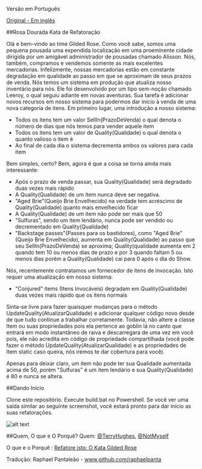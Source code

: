 Versão em Português

[Original - Em inglês](https://github.com/NotMyself/GildedRose)

##Rosa Dourada Kata de Refatoração

Olá e bem-vindo ao time Gilded Rose. Como você sabe, somos uma 
pequena pousada uma expendida localização em uma proeminente 
cidade dirigida por um amigável administrador de pousadas chamado 
Alisson. Nós, também, compramos e vendemos somente as mais excelentes
mercadorias. Infelizmente, nossas mercadorias estão em constante 
degradação em qualidade ao passo em que se aproximam de seus prazos 
de venda. Nós temos um sistema em produção que atualiza nosso inventário
para nós. Ele foi desenvolvido por um tipo sem-noção chamado Leeroy, o 
qual seguiu adiante em novas aventuras. Sua tarefa é adicionar novos 
recursos em nosso sistema para podermos dar início à venda de uma nova 
categoria de itens. Em primeiro lugar, uma introdução a nosso sistema:

- Todos os itens tem um valor SellIn(PrazoDeVenda) o qual denota o número de dias que nós temos para vender aquele item
- Todos os itens tem um valor de Quality(Qualidade) o qual denota o quanto valioso o item é
- Ao final de cada dia o sistema decrementa ambos os valores para cada item

Bem simples, certo? Bem, agora é que a coisa se torna ainda mais interessante:

- Após o prazo de venda passar, sua Quality(Qualidade) será degradado duas vezes mais rápido 
- A Quality(Qualidade) de um item nunca deve ser negativa.
- "Aged Brie"(Queijo Brie Envelhecido) na verdade tem acréscimo de Quality(Qualidade) quanto mais envelhecido ficar
- A Quality(Qualidade) de um item não pode ser mais que 50
- "Sulfuras", sendo um item lendário, nunca pode ser vendido ou decrementado em Quality(Qualidade)
- "Backstage passes"(Passes para os bastidores), como "Aged Brie"(Queijo Brie Envelhecido), aumenta em Quality(Qualidade) ao passo que seu SellIn(PrazoDeVenda) se aproxima; Quality(qualidade aumenta em 2 quando tem 10 ou menos dias de prazo e por 3 quando faltam 5 ou menos dias porém a Quality(Qualidade) cai para 0 após o dia do Show.

Nós, recentemente contratamos um fornecedor de itens de invocação. Isto requer uma atualização 
em nosso sistema:

- "Conjured" items (Itens Invocáveis) degradam em Quality(Qualidade) duas vezes mais rápido que os itens normais

Sinta-se livre para fazer quaisquer mudanças para o método UpdateQuality(AtualizarQualidade) 
e adicionar qualquer código novo desde de que tudo continue a trabalhar corretamente. Todavia, 
não altere a classe Item ou suas propriedades pois ela pertence ao goblin lá no canto que entrará
em modo instantâneo de raiva e descarregara de uma vez em você pois, ele não acredita em código de 
propriedade compartilhada (você pode fazer o método UpdateQuality(AtualizarQualidade) e as propriedades 
de Item static caso queira, nós iremos te dar cobertura para você).

Apenas para deixar claro, um item não pode ter sua Qualidade aumentada acima de 50, 
porém "Sulfuras" é um item lendário e sua Quality(Qualidade) é 80 e nunca se altera.

##Dando Início

Clone este repositório. Execute build.bat no Powershell. Se você ver uma saída similar 
ao seguinte screenshot, você estará pronto para dar início as suas refatorações.

![alt text](images/build_output.png "Saída com a Build em bom estado")

##Quem, O que e O Porquê?
Quem: [@TerryHughes](https://twitter.com/TerryHughes), [@NotMyself](https://twitter.com/NotMyself)

O que e o Porquê : [Refatore isto: O Kata Gilded Rose](http://iamnotmyself.com/2011/02/13/refactor-this-the-gilded-rose-kata/)

Tradução: Raphael Pantaleão - www.github.com/raphaelpanta
